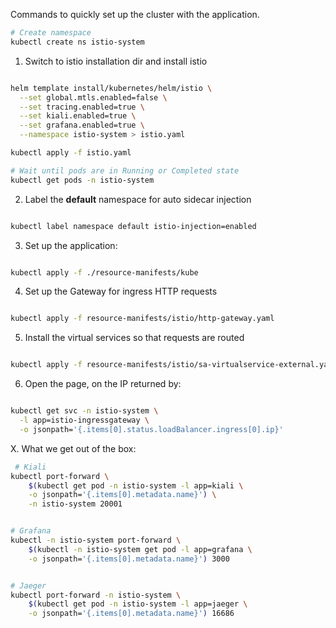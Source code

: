 Commands to quickly set up the cluster with the application.

```bash
# Create namespace
kubectl create ns istio-system
```

1. Switch to istio installation dir and install istio

```bash

helm template install/kubernetes/helm/istio \
  --set global.mtls.enabled=false \
  --set tracing.enabled=true \
  --set kiali.enabled=true \
  --set grafana.enabled=true \
  --namespace istio-system > istio.yaml

kubectl apply -f istio.yaml

# Wait until pods are in Running or Completed state
kubectl get pods -n istio-system

```

2. Label the **default** namespace for auto sidecar injection

```bash

kubectl label namespace default istio-injection=enabled

```

3. Set up the application:

```bash

kubectl apply -f ./resource-manifests/kube

```

4. Set up the Gateway for ingress HTTP requests

```bash

kubectl apply -f resource-manifests/istio/http-gateway.yaml 

```

5. Install the virtual services so that requests are routed

```bash

kubectl apply -f resource-manifests/istio/sa-virtualservice-external.yaml


```

6. Open the page, on the IP returned by:

```bash

kubectl get svc -n istio-system \
  -l app=istio-ingressgateway \
  -o jsonpath='{.items[0].status.loadBalancer.ingress[0].ip}'

```

X. What we get out of the box:

```bash
 # Kiali
kubectl port-forward \
    $(kubectl get pod -n istio-system -l app=kiali \
    -o jsonpath='{.items[0].metadata.name}') \
    -n istio-system 20001


# Grafana
kubectl -n istio-system port-forward \
    $(kubectl -n istio-system get pod -l app=grafana \
    -o jsonpath='{.items[0].metadata.name}') 3000


# Jaeger 
kubectl port-forward -n istio-system \
    $(kubectl get pod -n istio-system -l app=jaeger \
    -o jsonpath='{.items[0].metadata.name}') 16686
```